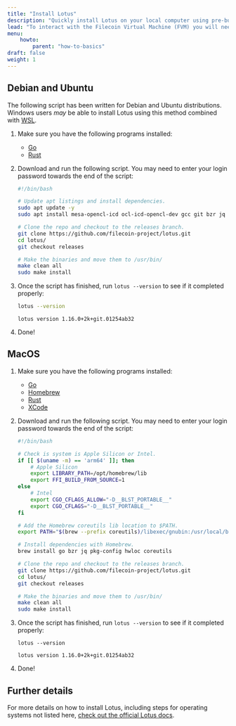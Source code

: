 ```yaml
---
title: "Install Lotus"
description: "Quickly install Lotus on your local computer using pre-built scripts."
lead: "To interact with the Filecoin Virtual Machine (FVM) you will need to have access to a Lotus node. An easy way to gain access to a Lotus node is to set one up on your local computer and start a local developer network. This page summarizes how to install Lotus using premade installation scripts."
menu:
    howto:
        parent: "how-to-basics"
draft: false
weight: 1
---
```


## Debian and Ubuntu

The following script has been written for Debian and Ubuntu distributions. Windows users _may_ be able to install Lotus using this method combined with [WSL](https://docs.microsoft.com/en-us/windows/wsl/install).

1. Make sure you have the following programs installed:

    - [Go](https://go.dev/dl/)
    - [Rust](https://rustup.rs/#)

1. Download and run the following script. You may need to enter your login password towards the end of the script:

    ```sh
    #!/bin/bash

    # Update apt listings and install dependencies.
    sudo apt update -y
    sudo apt install mesa-opencl-icd ocl-icd-opencl-dev gcc git bzr jq pkg-config curl clang build-essential hwloc libhwloc-dev wget -y && sudo apt upgrade -y

    # Clone the repo and checkout to the releases branch.
    git clone https://github.com/filecoin-project/lotus.git
    cd lotus/
    git checkout releases

    # Make the binaries and move them to /usr/bin/
    make clean all
    sudo make install
    ```

1. Once the script has finished, run `lotus --version` to see if it completed properly:

    ```sh
    lotus --version
    ```

    ```plaintext
    lotus version 1.16.0+2k+git.01254ab32
    ```

1. Done!

## MacOS

1. Make sure you have the following programs installed:

    - [Go](https://go.dev/dl/)
    - [Homebrew](https://brew.sh/)
    - [Rust](https://rustup.rs/#)
    - [XCode](https://developer.apple.com/xcode/)

1. Download and run the following script. You may need to enter your login password towards the end of the script:

    ```sh
    #!/bin/bash

    # Check is system is Apple Silicon or Intel.
    if [[ $(uname -m) == 'arm64' ]]; then
        # Apple Silicon
        export LIBRARY_PATH=/opt/homebrew/lib
        export FFI_BUILD_FROM_SOURCE=1
    else
        # Intel
        export CGO_CFLAGS_ALLOW="-D__BLST_PORTABLE__"
        export CGO_CFLAGS="-D__BLST_PORTABLE__"
    fi

    # Add the Homebrew coreutils lib location to $PATH.
    export PATH="$(brew --prefix coreutils)/libexec/gnubin:/usr/local/bin:$PATH"

    # Install dependencies with Homebrew.
    brew install go bzr jq pkg-config hwloc coreutils

    # Clone the repo and checkout to the releases branch.
    git clone https://github.com/filecoin-project/lotus.git
    cd lotus/
    git checkout releases

    # Make the binaries and move them to /usr/bin/
    make clean all
    sudo make install
    ```

1. Once the script has finished, run `lotus --version` to see if it completed properly:

    ```shell
    lotus --version
    ```

    ```plaintext
    lotus version 1.16.0+2k+git.01254ab32
    ```

1. Done!

## Further details

For more details on how to install Lotus, including steps for operating systems not listed here, [check out the official Lotus docs](https://lotus.filecoin.io/lotus/install/prerequisites/).
